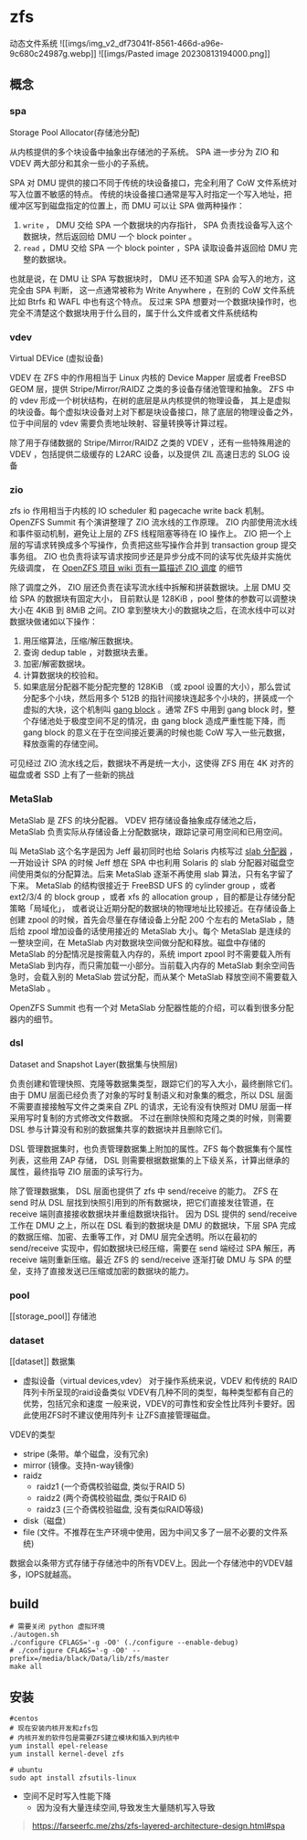 # zfs 
动态文件系统
![[imgs/img_v2_df73041f-8561-466d-a96e-9c680c24987g.webp]]
![[imgs/Pasted image 20230813194000.png]]
## 概念

### spa
Storage Pool Allocator(存储池分配)

从内核提供的多个块设备中抽象出存储池的子系统。 SPA 进一步分为 ZIO 和 VDEV 两大部分和其余一些小的子系统。

SPA 对 DMU 提供的接口不同于传统的块设备接口，完全利用了 CoW 文件系统对写入位置不敏感的特点。 传统的块设备接口通常是写入时指定一个写入地址，把缓冲区写到磁盘指定的位置上，而 DMU 可以让 SPA 做两种操作：

1. `write` ， DMU 交给 SPA 一个数据块的内存指针， SPA 负责找设备写入这个数据块，然后返回给 DMU 一个 block pointer 。
2. `read` ，DMU 交给 SPA 一个 block pointer ，SPA 读取设备并返回给 DMU 完整的数据块。

也就是说，在 DMU 让 SPA 写数据块时， DMU 还不知道 SPA 会写入的地方，这完全由 SPA 判断， 这一点通常被称为 Write Anywhere ，在别的 CoW 文件系统比如 Btrfs 和 WAFL 中也有这个特点。 反过来 SPA 想要对一个数据块操作时，也完全不清楚这个数据块用于什么目的，属于什么文件或者文件系统结构

### vdev
Virtual DEVice (虚拟设备)

VDEV 在 ZFS 中的作用相当于 Linux 内核的 Device Mapper 层或者 FreeBSD GEOM 层，提供 Stripe/Mirror/RAIDZ 之类的多设备存储池管理和抽象。 ZFS 中的 vdev 形成一个树状结构，在树的底层是从内核提供的物理设备， 其上是虚拟的块设备。每个虚拟块设备对上对下都是块设备接口，除了底层的物理设备之外，位于中间层的 vdev 需要负责地址映射、容量转换等计算过程。

除了用于存储数据的 Stripe/Mirror/RAIDZ 之类的 VDEV ，还有一些特殊用途的 VDEV ，包括提供二级缓存的 L2ARC 设备，以及提供 ZIL 高速日志的 SLOG 设备

### zio
zfs io
作用相当于内核的 IO scheduler 和 pagecache write back 机制。 OpenZFS Summit 有个演讲整理了 ZIO 流水线的工作原理。 ZIO 内部使用流水线和事件驱动机制，避免让上层的 ZFS 线程阻塞等待在 IO 操作上。 ZIO 把一个上层的写请求转换成多个写操作，负责把这些写操作合并到 transaction group 提交事务组。 ZIO 也负责将读写请求按同步还是异步分成不同的读写优先级并实施优先级调度， 在 [OpenZFS 项目 wiki 页有一篇描述 ZIO 调度](https://github.com/zfsonlinux/zfs/wiki/ZIO-Scheduler) 的细节

除了调度之外， ZIO 层还负责在读写流水线中拆解和拼装数据块。上层 DMU 交给 SPA 的数据块有固定大小， 目前默认是 128KiB ，pool 整体的参数可以调整块大小在 4KiB 到 8MiB 之间。ZIO 拿到整块大小的数据块之后，在流水线中可以对数据块做诸如以下操作：

1. 用压缩算法，压缩/解压数据块。
2. 查询 dedup table ，对数据块去重。
3. 加密/解密数据块。
4. 计算数据块的校验和。
5. 如果底层分配器不能分配完整的 128KiB （或 zpool 设置的大小），那么尝试分配多个小块，然后用多个 512B 的指针间接块连起多个小块的，拼装成一个虚拟的大块，这个机制叫 [gang block](https://utcc.utoronto.ca/~cks/space/blog/solaris/ZFSGangBlocks) 。通常 ZFS 中用到 gang block 时，整个存储池处于极度空间不足的情况，由 gang block 造成严重性能下降，而 gang block 的意义在于在空间接近要满的时候也能 CoW 写入一些元数据，释放亟需的存储空间。

可见经过 ZIO 流水线之后，数据块不再是统一大小，这使得 ZFS 用在 4K 对齐的磁盘或者 SSD 上有了一些新的挑战

### MetaSlab
MetaSlab 是 ZFS 的块分配器。 VDEV 把存储设备抽象成存储池之后， MetaSlab 负责实际从存储设备上分配数据块，跟踪记录可用空间和已用空间。

叫 MetaSlab 这个名字是因为 Jeff 最初同时也给 Solaris 内核写过 [slab 分配器](https://en.wikipedia.org/wiki/Slab_allocation) ，一开始设计 SPA 的时候 Jeff 想在 SPA 中也利用 Solaris 的 slab 分配器对磁盘空间使用类似的分配算法。后来 MetaSlab 逐渐不再使用 slab 算法，只有名字留了下来。
MetaSlab 的结构很接近于 FreeBSD UFS 的 cylinder group ，或者 ext2/3/4 的 block group ，或者 xfs 的 allocation group ，目的都是让存储分配策略「局域化」， 或者说让近期分配的数据块的物理地址比较接近。在存储设备上创建 zpool 的时候，首先会尽量在存储设备上分配 200 个左右的 MetaSlab ，随后给 zpool 增加设备的话使用接近的 MetaSlab 大小。每个 MetaSlab 是连续的一整块空间，在 MetaSlab 内对数据块空间做分配和释放。磁盘中存储的 MetaSlab 的分配情况是按需载入内存的，系统 import zpool 时不需要载入所有 MetaSlab 到内存，而只需加载一小部分。当前载入内存的 MetaSlab 剩余空间告急时，会载入别的 MetaSlab 尝试分配，而从某个 MetaSlab 释放空间不需要载入 MetaSlab 。

OpenZFS Summit 也有一个对 MetaSlab 分配器性能的介绍，可以看到很多分配器内的细节。

### dsl
Dataset and Snapshot Layer(数据集与快照层)

负责创建和管理快照、克隆等数据集类型，跟踪它们的写入大小，最终删除它们。 由于 DMU 层面已经负责了对象的写时复制语义和对象集的概念，所以 DSL 层面不需要直接接触写文件之类来自 ZPL 的请求，无论有没有快照对 DMU 层面一样采用写时复制的方式修改文件数据。 不过在删除快照和克隆之类的时候，则需要 DSL 参与计算没有和别的数据集共享的数据块并且删除它们。

DSL 管理数据集时，也负责管理数据集上附加的属性。ZFS 每个数据集有个属性列表，这些用 ZAP 存储， DSL 则需要根据数据集的上下级关系，计算出继承的属性，最终指导 ZIO 层面的读写行为。

除了管理数据集， DSL 层面也提供了 zfs 中 send/receive 的能力。 ZFS 在 send 时从 DSL 层找到快照引用到的所有数据块，把它们直接发往管道，在 receive 端则直接接收数据块并重组数据块指针。 因为 DSL 提供的 send/receive 工作在 DMU 之上，所以在 DSL 看到的数据块是 DMU 的数据块，下层 SPA 完成的数据压缩、加密、去重等工作，对 DMU 层完全透明。所以在最初的 send/receive 实现中，假如数据块已经压缩，需要在 send 端经过 SPA 解压，再 receive 端则重新压缩。最近 ZFS 的 send/receive 逐渐打破 DMU 与 SPA 的壁垒，支持了直接发送已压缩或加密的数据块的能力。

### pool
[[storage_pool]] 存储池


### dataset
[[dataset]] 数据集

- 虚拟设备（virtual devices,vdev）
对于操作系统来说，VDEV 和传统的 RAID 阵列卡所呈现的raid设备类似
VDEV有几种不同的类型，每种类型都有自己的优势，包括冗余和速度
一般来说，VDEV的可靠性和安全性比阵列卡要好。因此使用ZFS时不建议使用阵列卡
让ZFS直接管理磁盘。

VDEV的类型
* stripe (条带。单个磁盘，没有冗余)
* mirror (镜像。支持n-way镜像)
* raidz
	* raidz1 (一个奇偶校验磁盘, 类似于RAID 5)
	* raidz2 (两个奇偶校验磁盘, 类似于RAID 6)
	* raidz3 (三个奇偶校验磁盘, 没有类似RAID等级)
* disk（磁盘）
* file (文件。不推荐在生产环境中使用，因为中间又多了一层不必要的文件系统)

数据会以条带方式存储于存储池中的所有VDEV上。因此一个存储池中的VDEV越多，IOPS就越高。

## build
```shell
# 需要关闭 python 虚拟环境
./autogen.sh
./configure CFLAGS='-g -O0' (./configure --enable-debug)
# ./configure CFLAGS='-g -O0' --prefix=/media/black/Data/lib/zfs/master
make all
```

## 安装
```shell
#centos
# 现在安装内核开发和zfs包
# 内核开发的软件包是需要ZFS建立模块和插入到内核中
yum install epel-release
yum install kernel-devel zfs

# ubuntu
sudo apt install zfsutils-linux
```

- 空间不足时写入性能下降
	- 因为没有大量连续空间,导致发生大量随机写入导致

> https://farseerfc.me/zhs/zfs-layered-architecture-design.html#spa